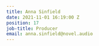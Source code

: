 ```yaml
---
title: Anna Sinfield
date: 2021-11-01 16:19:00 Z
position: 17
job-title: Producer
email: anna.sinfield@novel.audio
---
```


